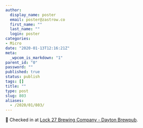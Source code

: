 ```yaml
---
author:
  display_name: poster
  email: poster@zastrow.co
  first_name: ""
  last_name: ""
  login: poster
categories:
- Micro
date: "2020-01-13T12:16:21Z"
meta:
  _wpcom_is_markdown: "1"
parent_id: "0"
password: ""
published: true
status: publish
tags: []
title: ""
type: post
slug: 803
aliases:
  - /2020/01/803/
---
```

<p><span>📍</span> Checked in at <a href="http://foursquare.com/v/58f53a301c675b206a427bad">Lock 27 Brewing Company - Dayton Brewpub</a>.</p>

